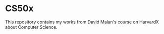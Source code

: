 # CS50x
This repository contains my works from David Malan's course on HarvardX about Computer Science.
